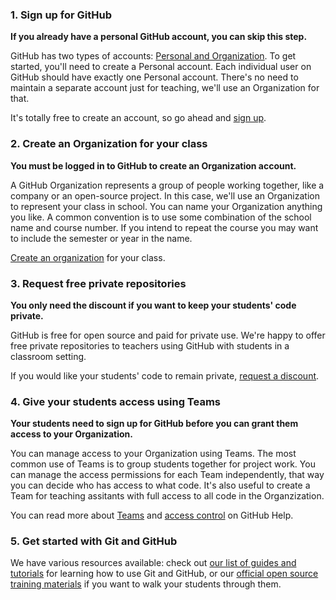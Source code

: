 ### 1. Sign up for GitHub

**If you already have a personal GitHub account, you can skip this step.**

GitHub has two types of accounts: [Personal and Organization][user-accounts]. To get started, you'll need to create a Personal account. Each individual user on GitHub should have exactly one Personal account. There's no need to maintain a separate account just for teaching, we'll use an Organization for that.

It's totally free to create an account, so go ahead and [sign up][signup].

### 2. Create an Organization for your class

**You must be logged in to GitHub to create an Organization account.**

A GitHub Organization represents a group of people working together, like a company or an open-source project. In this case, we'll use an Organization to represent your class in school. You can name your Organization anything you like. A common convention is to use some combination of the school name and course number. If you intend to repeat the course you may want to include the semester or year in the name.

[Create an organization][org-signup] for your class.

### 3. Request free private repositories

**You only need the discount if you want to keep your students' code private.**

GitHub is free for open source and paid for private use. We're happy to offer free private repositories to teachers using GitHub with students in a classroom setting.

If you would like your students' code to remain private, [request a discount][discount].

### 4. Give your students access using Teams

**Your students need to sign up for GitHub before you can grant them access to your Organization.**

You can manage access to your Organization using Teams. The most common use of Teams is to group students together for project work. You can manage the access permissions for each Team independently, that way you can decide who has access to what code. It's also useful to create a Team for teaching assitants with full access to all code in the Organzization.

You can read more about [Teams][help-team] and [access control][help-access-control] on GitHub Help.

### 5. Get started with Git and GitHub

We have various resources available: check out [our list of guides and tutorials](https://help.github.com/articles/what-are-other-good-resources-for-learning-git-and-github) for learning how to use Git and GitHub, or our [official open source training materials](http://training.github.com/materials/) if you want to walk your students through them.

<!-- Links -->
[discount]: /discount
[help-team]: https://help.github.com/articles/how-do-i-set-up-a-team
[help-access-control]: https://help.github.com/articles/what-are-the-different-access-permissions#organization-accounts
[org-signup]: http://github.com/organizations/new
[signup]: https://github.com/signup
[user-accounts]: https://help.github.com/articles/what-s-the-difference-between-user-and-organization-accounts
